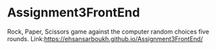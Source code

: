 # Assignment3FrontEnd
Rock, Paper, Scissors game against the computer random choices five rounds.
Link:https://ehsansarboukh.github.io/Assignment3FrontEnd/
